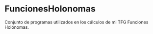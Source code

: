 # FuncionesHolonomas
Conjunto de programas utilizados en los cálculos de mi TFG Funciones Holónomas.
